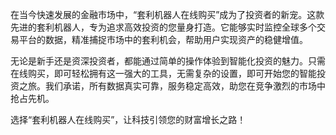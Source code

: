 在当今快速发展的金融市场中，“套利机器人在线购买”成为了投资者的新宠。这款先进的套利机器人，专为追求高效投资的您量身打造。它能够实时监控全球多个交易平台的数据，精准捕捉市场中的套利机会，帮助用户实现资产的稳健增值。

无论是新手还是资深投资者，都能通过简单的操作体验到智能化投资的魅力。只需在线购买，即可轻松拥有这一强大的工具，无需复杂的设置，即可开始您的智能投资之旅。我们承诺，所有数据真实可靠，服务稳定高效，助您在竞争激烈的市场中抢占先机。

选择“套利机器人在线购买”，让科技引领您的财富增长之路！
